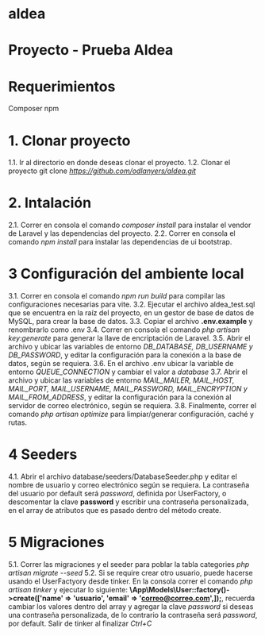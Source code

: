 # aldea
# Proyecto - Prueba Aldea

# Requerimientos
Composer
npm

# 1. Clonar proyecto
1.1. Ir al directorio en donde deseas clonar el proyecto.
1.2. Clonar el proyecto git clone <i>https://github.com/odlanyers/aldea.git</i>

# 2. Intalación
2.1. Correr en consola el comando <i>composer install</i> para instalar el vendor de Laravel y las dependencias del proyecto.
2.2. Correr en consola el comando <i>npm install</i> para instalar las dependencias de ui bootstrap.

# 3 Configuración del ambiente local
3.1. Correr en consola el comando <i>npm run build</i> para compilar las configuraciones necesarias para vite.
3.2. Ejecutar el archivo aldea_test.sql que se encuentra en la raíz del proyecto, en un gestor de base de datos de MySQL, para crear la base de datos.
3.3. Copiar el archivo <b>.env.example</b> y renombrarlo como .env
3.4. Correr en consola el comando <i>php artisan key:generate</i> para generar la llave de encriptación de Laravel.
3.5. Abrir el archivo y ubicar las variables de entorno <i>DB_DATABASE, DB_USERNAME y DB_PASSWORD</i>, y editar la configuración para la conexión a la base de datos, según se requiera.
3.6. En el archivo .env ubicar la variable de entorno <i>QUEUE_CONNECTION</i> y cambiar el valor a <i>database</i>
3.7. Abrir el archivo y ubicar las variables de entorno <i>MAIL_MAILER, MAIL_HOST, MAIL_PORT, MAIL_USERNAME, MAIL_PASSWORD, MAIL_ENCRYPTION y MAIL_FROM_ADDRESS</i>, y editar la configuración para la conexión al servidor de correo electrónico, según se requiera.
3.8. Finalmente, correr el comando <i>php artisan optimize</i> para limpiar/generar configuración, caché y rutas.

# 4 Seeders
4.1. Abrir el archivo database/seeders/DatabaseSeeder.php y editar el nombre de usuario y correo electrónico según se requiera. La contraseña del usuario por default será <i>password</i>, definida por UserFactory, o descomentar la clave <b>password</b> y escribir una contraseña personalizada, en el array de atributos que es pasado dentro del método create.

# 5 Migraciones
5.1. Correr las migraciones y el seeder para poblar la tabla categories <i>php artisan migrate --seed</i>
5.2. Si se require crear otro usuario, puede hacerse usando el UserFactyory desde tinker. En la consola correr el comando <i>php artisan tinker</i> y ejecutar lo siguiente: <b>\App\Models\User::factory()->create(['name' => 'usuario', 'email' => 'correo@correo.com',]);</b>, recuerda cambiar los valores dentro del array y agregar la clave <i>password</i> si deseas una contraseña personalizada, de lo contrario la contraseña será <i>password</i>, por default. Salir de tinker al finalizar <i>Ctrl+C</i>
